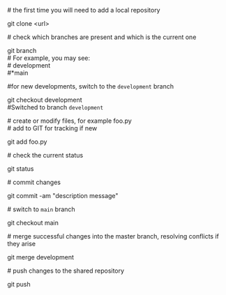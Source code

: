 \# the first time you will need to add a local repository

git clone \<url>

\# check which branches are present and which is the current one

git branch<br>
\# For example, you may see:<br>
\# development<br>
\#*main

#for new developments, switch to the `development` branch

git checkout development<br>
\#Switched to branch `development`

\# create or modify files, for example foo.py<br>
\# add to GIT for tracking if new

git add foo.py

\# check the current status

git status

\# commit changes

git commit -am "description message"

\# switch to `main` branch

git checkout main

\# merge successful changes into the master branch, resolving conflicts if they arise

git merge development

\# push changes to the shared repository

git push